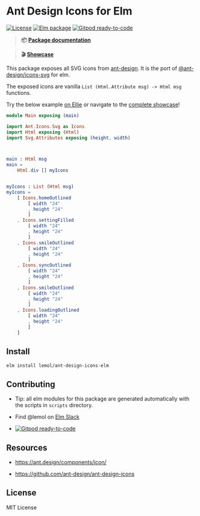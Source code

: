 # Ant Design Icons for Elm

[![License](https://img.shields.io/badge/License-MIT-blue.svg)](https://opensource.org/licenses/MIT)
[![Elm package](https://img.shields.io/elm-package/v/lemol/ant-design-icons-elm.svg)](https://package.elm-lang.org/packages/lemol/ant-design-icons-elm/latest/)
[![Gitpod ready-to-code](https://img.shields.io/badge/Gitpod-ready--to--code-blue?logo=gitpod)](https://gitpod.io/#https://github.com/lemol/ant-design-icons-elm)

> **📦 [Package documentation](https://package.elm-lang.org/packages/lemol/ant-design-icons-elm/latest)**

> **🎬 [Showcase](https://ant-design-icons-elm.vercel.app)**

This package exposes all SVG icons from [ant-design](https://ant.design/components/icon/).
It is the port of [@ant-design/icons-svg](https://github.com/ant-design/ant-design-icons/tree/master/packages/icons-svg) for elm.

The exposed icons are vanilla `List (Html.Attribute msg) -> Html msg` functions.

Try the below example [on Ellie](https://ellie-app.com/new) or navigate to the [complete showcase](https://ant-design-icons-elm.vercel.app)!

```elm
module Main exposing (main)

import Ant.Icons.Svg as Icons
import Html exposing (Html)
import Svg.Attributes exposing (height, width)



main : Html msg
main =
    Html.div [] myIcons


myIcons : List (Html msg)
myIcons =
    [ Icons.homeOutlined
        [ width "24"
        , height "24"
        ]
    , Icons.settingFilled
        [ width "24"
        , height "24"
        ]
    , Icons.smileOutlined
        [ width "24"
        , height "24"
        ]
    , Icons.syncOutlined
        [ width "24"
        , height "24"
        ]
    , Icons.smileOutlined
        [ width "24"
        , height "24"
        ]
    , Icons.loadingOutlined
        [ width "24"
        , height "24"
        ]
    ]
```


## Install

```bash
elm install lemol/ant-design-icons-elm
```

## Contributing

* Tip: all elm modules for this package are generated automatically with the scripts in `scripts` directory.

* Find @lemol on [Elm Slack](https://elmlang.slack.com/)

* [![Gitpod ready-to-code](https://img.shields.io/badge/Gitpod-ready--to--code-blue?logo=gitpod)](https://gitpod.io/#https://github.com/lemol/ant-design-icons-elm)

## Resources

* https://ant.design/components/icon/

* https://github.com/ant-design/ant-design-icons

## License

MIT License
